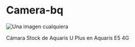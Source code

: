 # Camera-bq

![Una imagen cualquiera](https://s10.postimg.org/s0se3q5u1/Banner_Camera.png "De 150 x 150 píxeles")


Cámara Stock de Aquaris U Plus en Aquaris E5 4G
